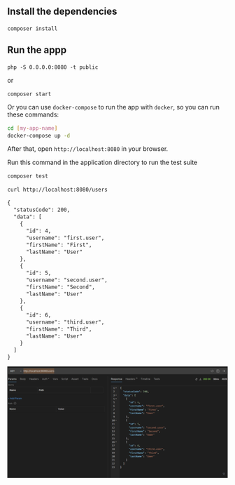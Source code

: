 ## Install the dependencies
```
composer install
```

## Run the appp
```
php -S 0.0.0.0:8080 -t public
```
or
```
composer start
```

Or you can use `docker-compose` to run the app with `docker`, so you can run these commands:
```bash
cd [my-app-name]
docker-compose up -d
```
After that, open `http://localhost:8080` in your browser.

Run this command in the application directory to run the test suite

```bash
composer test
```
```
curl http://localhost:8080/users
```

```
{
  "statusCode": 200,
  "data": [
    {
      "id": 4,
      "username": "first.user",
      "firstName": "First",
      "lastName": "User"
    },
    {
      "id": 5,
      "username": "second.user",
      "firstName": "Second",
      "lastName": "User"
    },
    {
      "id": 6,
      "username": "third.user",
      "firstName": "Third",
      "lastName": "User"
    }
  ]
}
```
![Screenshot](./screenshots/DB_Results_Preview_REST_GET.png "Text to show on mouseover")